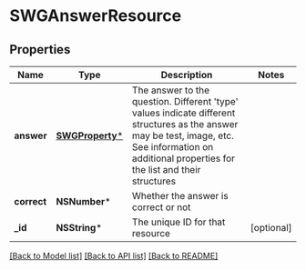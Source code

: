 # SWGAnswerResource

## Properties
Name | Type | Description | Notes
------------ | ------------- | ------------- | -------------
**answer** | [**SWGProperty***](SWGProperty.md) | The answer to the question. Different &#39;type&#39; values indicate different structures as the answer may be test, image, etc. See information on additional properties for the list and their structures | 
**correct** | **NSNumber*** | Whether the answer is correct or not | 
**_id** | **NSString*** | The unique ID for that resource | [optional] 

[[Back to Model list]](../README.md#documentation-for-models) [[Back to API list]](../README.md#documentation-for-api-endpoints) [[Back to README]](../README.md)



